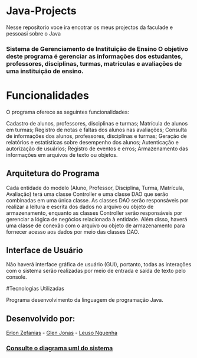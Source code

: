 # Java-Projects
 Nesse repositorio voce ira encotrar os meus projectos da faculade e pessoasi sobre o Java
### Sistema de Gerenciamento de Instituição de Ensino O objetivo deste programa é gerenciar as informações dos estudantes, professores, disciplinas, turmas, matrículas e avaliações de uma instituição de ensino.

# Funcionalidades

O programa oferece as seguintes funcionalidades:

Cadastro de alunos, professores, disciplinas e turmas; Matrícula de alunos em turmas; Registro de notas e faltas dos alunos nas avaliações; Consulta de informações dos alunos, professores, disciplinas e turmas; Geração de relatórios e estatísticas sobre desempenho dos alunos; Autenticação e autorização de usuários; Registro de eventos e erros; Armazenamento das informações em arquivos de texto ou objetos.

## Arquitetura do Programa

Cada entidade do modelo (Aluno, Professor, Disciplina, Turma, Matrícula, Avaliação) terá uma classe Controller e uma classe DAO que serão combinadas em uma única classe. As classes DAO serão responsáveis por realizar a leitura e escrita dos dados no arquivo ou objeto de armazenamento, enquanto as classes Controller serão responsáveis por gerenciar a lógica de negócios relacionada à entidade. Além disso, haverá uma classe de conexão com o arquivo ou objeto de armazenamento para fornecer acesso aos dados por meio das classes DAO.

## Interface de Usuário

Não haverá interface gráfica de usuário (GUI), portanto, todas as interações com o sistema serão realizadas por meio de entrada e saída de texto pelo console.

#Tecnologias Utilizadas

Programa desenvolvimento da linguagem de programação Java.

## Desenvolvido por:

[Erlon Zefanias](https://github.com/ErlonZefaniasMuhate) - [Glen Jonas]() - [Leuso Nguenha](https://github.com/leusonguenha)

### [Consulte o diagrama uml do sistema](https://github.com/ErlonZefaniasMuhate/SistemaGestaoEstudantes/blob/main/Diagrams/Diagrama1.0.drawio)
